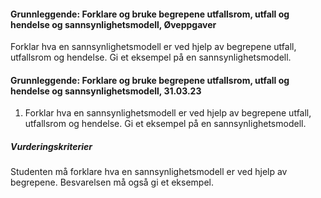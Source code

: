 #### Grunnleggende: Forklare og bruke begrepene utfallsrom, utfall og hendelse og sannsynlighetsmodell,  Øveppgaver

Forklar hva en sannsynlighetsmodell er ved hjelp av begrepene utfall,
utfallsrom og hendelse. Gi et eksempel på en sannsynlighetsmodell.

#### Grunnleggende: Forklare og bruke begrepene utfallsrom, utfall og hendelse og sannsynlighetsmodell,  31.03.23

1. Forklar hva en sannsynlighetsmodell er ved hjelp av begrepene utfall, utfallsrom og hendelse. Gi et eksempel på en sannsynlighetsmodell.

##### Vurderingskriterier

Studenten må forklare hva en sannsynlighetsmodell er ved hjelp av begrepene. Besvarelsen må også gi et eksempel.


